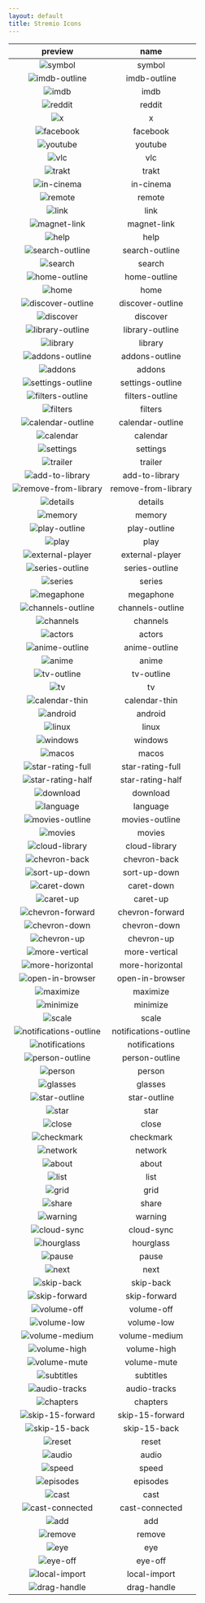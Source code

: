 ```yaml
---
layout: default
title: Stremio Icons
---
```

|preview|name|
|:---:|:---:|
|![symbol](symbol.png)|symbol|
|![imdb-outline](imdb-outline.png)|imdb-outline|
|![imdb](imdb.png)|imdb|
|![reddit](reddit.png)|reddit|
|![x](x.png)|x|
|![facebook](facebook.png)|facebook|
|![youtube](youtube.png)|youtube|
|![vlc](vlc.png)|vlc|
|![trakt](trakt.png)|trakt|
|![in-cinema](in-cinema.png)|in-cinema|
|![remote](remote.png)|remote|
|![link](link.png)|link|
|![magnet-link](magnet-link.png)|magnet-link|
|![help](help.png)|help|
|![search-outline](search-outline.png)|search-outline|
|![search](search.png)|search|
|![home-outline](home-outline.png)|home-outline|
|![home](home.png)|home|
|![discover-outline](discover-outline.png)|discover-outline|
|![discover](discover.png)|discover|
|![library-outline](library-outline.png)|library-outline|
|![library](library.png)|library|
|![addons-outline](addons-outline.png)|addons-outline|
|![addons](addons.png)|addons|
|![settings-outline](settings-outline.png)|settings-outline|
|![filters-outline](filters-outline.png)|filters-outline|
|![filters](filters.png)|filters|
|![calendar-outline](calendar-outline.png)|calendar-outline|
|![calendar](calendar.png)|calendar|
|![settings](settings.png)|settings|
|![trailer](trailer.png)|trailer|
|![add-to-library](add-to-library.png)|add-to-library|
|![remove-from-library](remove-from-library.png)|remove-from-library|
|![details](details.png)|details|
|![memory](memory.png)|memory|
|![play-outline](play-outline.png)|play-outline|
|![play](play.png)|play|
|![external-player](external-player.png)|external-player|
|![series-outline](series-outline.png)|series-outline|
|![series](series.png)|series|
|![megaphone](megaphone.png)|megaphone|
|![channels-outline](channels-outline.png)|channels-outline|
|![channels](channels.png)|channels|
|![actors](actors.png)|actors|
|![anime-outline](anime-outline.png)|anime-outline|
|![anime](anime.png)|anime|
|![tv-outline](tv-outline.png)|tv-outline|
|![tv](tv.png)|tv|
|![calendar-thin](calendar-thin.png)|calendar-thin|
|![android](android.png)|android|
|![linux](linux.png)|linux|
|![windows](windows.png)|windows|
|![macos](macos.png)|macos|
|![star-rating-full](star-rating-full.png)|star-rating-full|
|![star-rating-half](star-rating-half.png)|star-rating-half|
|![download](download.png)|download|
|![language](language.png)|language|
|![movies-outline](movies-outline.png)|movies-outline|
|![movies](movies.png)|movies|
|![cloud-library](cloud-library.png)|cloud-library|
|![chevron-back](chevron-back.png)|chevron-back|
|![sort-up-down](sort-up-down.png)|sort-up-down|
|![caret-down](caret-down.png)|caret-down|
|![caret-up](caret-up.png)|caret-up|
|![chevron-forward](chevron-forward.png)|chevron-forward|
|![chevron-down](chevron-down.png)|chevron-down|
|![chevron-up](chevron-up.png)|chevron-up|
|![more-vertical](more-vertical.png)|more-vertical|
|![more-horizontal](more-horizontal.png)|more-horizontal|
|![open-in-browser](open-in-browser.png)|open-in-browser|
|![maximize](maximize.png)|maximize|
|![minimize](minimize.png)|minimize|
|![scale](scale.png)|scale|
|![notifications-outline](notifications-outline.png)|notifications-outline|
|![notifications](notifications.png)|notifications|
|![person-outline](person-outline.png)|person-outline|
|![person](person.png)|person|
|![glasses](glasses.png)|glasses|
|![star-outline](star-outline.png)|star-outline|
|![star](star.png)|star|
|![close](close.png)|close|
|![checkmark](checkmark.png)|checkmark|
|![network](network.png)|network|
|![about](about.png)|about|
|![list](list.png)|list|
|![grid](grid.png)|grid|
|![share](share.png)|share|
|![warning](warning.png)|warning|
|![cloud-sync](cloud-sync.png)|cloud-sync|
|![hourglass](hourglass.png)|hourglass|
|![pause](pause.png)|pause|
|![next](next.png)|next|
|![skip-back](skip-back.png)|skip-back|
|![skip-forward](skip-forward.png)|skip-forward|
|![volume-off](volume-off.png)|volume-off|
|![volume-low](volume-low.png)|volume-low|
|![volume-medium](volume-medium.png)|volume-medium|
|![volume-high](volume-high.png)|volume-high|
|![volume-mute](volume-mute.png)|volume-mute|
|![subtitles](subtitles.png)|subtitles|
|![audio-tracks](audio-tracks.png)|audio-tracks|
|![chapters](chapters.png)|chapters|
|![skip-15-forward](skip-15-forward.png)|skip-15-forward|
|![skip-15-back](skip-15-back.png)|skip-15-back|
|![reset](reset.png)|reset|
|![audio](audio.png)|audio|
|![speed](speed.png)|speed|
|![episodes](episodes.png)|episodes|
|![cast](cast.png)|cast|
|![cast-connected](cast-connected.png)|cast-connected|
|![add](add.png)|add|
|![remove](remove.png)|remove|
|![eye](eye.png)|eye|
|![eye-off](eye-off.png)|eye-off|
|![local-import](local-import.png)|local-import|
|![drag-handle](drag-handle.png)|drag-handle|